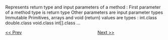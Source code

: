 
Represents return type and input parameters of a method :
First parameter of a method type is return type
Other parameters are input parameter types
Immutable
Primitives, arrays and void (return) values are types :
int.class
double.class
void.class
int[].class
...



[<< Prev](page09.md) 
&#160;&#160;&#160;&#160;&#160;&#160;&#160;&#160;&#160;&#160;&#160;
&#160;&#160;&#160;&#160;&#160;&#160;&#160;&#160;&#160;&#160;&#160;
&#160;&#160;&#160;&#160;&#160;&#160;&#160;&#160;&#160;&#160;&#160;
&#160;&#160;&#160;&#160;&#160;&#160;&#160;&#160;&#160;&#160;&#160;
&#160;&#160;&#160;&#160;&#160;&#160;&#160;&#160;&#160;&#160;&#160; 
[Next >>](page11.md) 

